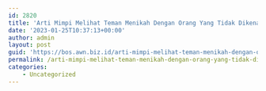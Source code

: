 ```yaml
---
id: 2820
title: 'Arti Mimpi Melihat Teman Menikah Dengan Orang Yang Tidak Dikenal'
date: '2023-01-25T10:37:13+00:00'
author: admin
layout: post
guid: 'https://bos.awn.biz.id/arti-mimpi-melihat-teman-menikah-dengan-orang-yang-tidak-dikenal/'
permalink: /arti-mimpi-melihat-teman-menikah-dengan-orang-yang-tidak-dikenal/
categories:
    - Uncategorized
---
```


